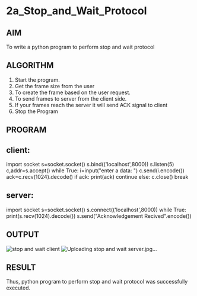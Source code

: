 # 2a_Stop_and_Wait_Protocol
## AIM 
To write a python program to perform stop and wait protocol
## ALGORITHM
1. Start the program.
2. Get the frame size from the user
3. To create the frame based on the user request.
4. To send frames to server from the client side.
5. If your frames reach the server it will send ACK signal to client
6. Stop the Program
## PROGRAM
## client:
import socket
s=socket.socket()
s.bind(('localhost',8000))
s.listen(5)
c,addr=s.accept()
while True:
    i=input("enter a data: ")
    c.send(i.encode())
    ack=c.recv(1024).decode()
    if ack:
        print(ack)
        continue
    else:
        c.close()
        break
## server:
import socket
s=socket.socket()
s.connect(('localhost',8000))
while True:
    print(s.recv(1024).decode())
    s.send("Acknowledgement Recived".encode())
## OUTPUT
![stop and wait client](https://github.com/user-attachments/assets/44c0ae06-924c-45c3-9c17-ff52db0055ad)
![Uploading stop and wait server.jpg…]()

## RESULT
Thus, python program to perform stop and wait protocol was successfully executed.
